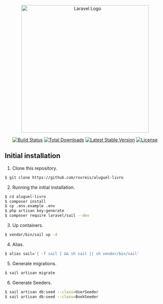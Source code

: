 <p align="center"><a href="https://laravel.com" target="_blank"><img src="https://raw.githubusercontent.com/laravel/art/master/logo-lockup/5%20SVG/2%20CMYK/1%20Full%20Color/laravel-logolockup-cmyk-red.svg" width="400" alt="Laravel Logo"></a></p>

<p align="center">
<a href="https://github.com/laravel/framework/actions"><img src="https://github.com/laravel/framework/workflows/tests/badge.svg" alt="Build Status"></a>
<a href="https://packagist.org/packages/laravel/framework"><img src="https://img.shields.io/packagist/dt/laravel/framework" alt="Total Downloads"></a>
<a href="https://packagist.org/packages/laravel/framework"><img src="https://img.shields.io/packagist/v/laravel/framework" alt="Latest Stable Version"></a>
<a href="https://packagist.org/packages/laravel/framework"><img src="https://img.shields.io/packagist/l/laravel/framework" alt="License"></a>
</p>

## Initial installation

1. Clone this repository.

```bash
$ git clone https://github.com/roxreis/aluguel-livro
```

2. Running the initial installation.

```bash
$ cd aluguel-livro
$ composer install
$ cp .env.example .env
$ php artisan key:generate
$ composer require laravel/sail --dev
```

3. Up containers.

```bash
$ vendor/bin/sail up -d
```

4. Alias.
```bash
$ alias sail='[ -f sail ] && sh sail || sh vendor/bin/sail'
```

5. Generate migrations.
```bash
$ sail artisan migrate
```

6. Generate Seeders.
```bash
$ sail artisan db:seed --class=UserSeeder
$ sail artisan db:seed --class=BookSeeder
```
